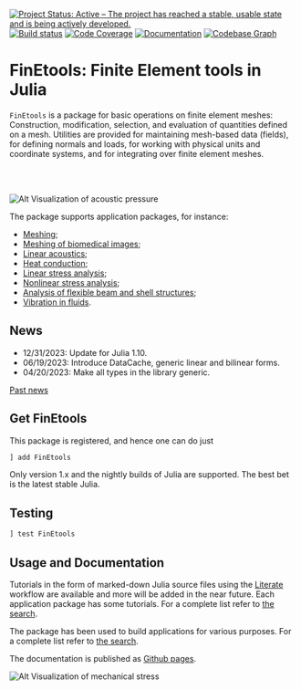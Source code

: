 [![Project Status: Active – The project has reached a stable, usable state and is being actively developed.](http://www.repostatus.org/badges/latest/active.svg)](http://www.repostatus.org/#active)
[![Build status](https://github.com/PetrKryslUCSD/FinEtools.jl/workflows/CI/badge.svg)](https://github.com/PetrKryslUCSD/FinEtools.jl/actions)
[![Code Coverage](https://codecov.io/gh/PetrKryslUCSD/FinEtools.jl/branch/main/graph/badge.svg)](https://app.codecov.io/gh/PetrKryslUCSD/FinEtools.jl)
[![Documentation](https://img.shields.io/badge/docs-dev-blue.svg)](https://petrkryslucsd.github.io/FinEtools.jl/dev)
[![Codebase Graph](https://img.shields.io/badge/Codebase-graph-green.svg)](diagram.svg) <!--(https://github.com/githubocto/repo-visualizer) -->
 
# FinEtools: Finite Element tools in Julia

`FinEtools` is a package for basic operations on finite element meshes: Construction, modification, selection, and evaluation of quantities defined on a mesh. Utilities are provided for maintaining mesh-based data (fields), for defining normals and loads, for working with physical units and coordinate systems, and for integrating over finite element meshes. 

<br></br>

![Alt Visualization of acoustic pressure](http://hogwarts.ucsd.edu/~pkrysl/site.images/baffled-piston-aa.png "FinEtools.jl")

The package supports application packages, for instance:

- [Meshing](https://github.com/PetrKryslUCSD/FinEtoolsMeshing.jl);
- [Meshing of biomedical images](https://github.com/PetrKryslUCSD/FinEtoolsVoxelMesher.jl);
- [Linear acoustics](https://github.com/PetrKryslUCSD/FinEtoolsAcoustics.jl);
- [Heat conduction](https://github.com/PetrKryslUCSD/FinEtoolsHeatDiff.jl);
- [Linear stress analysis](https://github.com/PetrKryslUCSD/FinEtoolsDeforLinear.jl);
- [Nonlinear stress analysis](https://github.com/PetrKryslUCSD/FinEtoolsDeforNonlinear.jl);
- [Analysis of flexible beam and shell structures](https://github.com/PetrKryslUCSD/FinEtoolsFlexStructures.jl);
- [Vibration in fluids](https://github.com/PetrKryslUCSD/FinEtoolsVibInFluids.jl).

## News

- 12/31/2023: Update for Julia 1.10.
- 06/19/2023: Introduce DataCache, generic linear and bilinear forms. 
- 04/20/2023: Make all types in the library generic.


[Past news](oldnews.md)

## Get FinEtools

This package is  registered, and hence one can do just
```julia
] add FinEtools
```
Only version 1.x and the nightly builds of Julia are supported. The best bet is the latest stable Julia.

## Testing

```julia
] test FinEtools
```

## Usage and Documentation

Tutorials in the form
of marked-down Julia source files using the
[Literate](https://github.com/fredrikekre/Literate.jl) workflow are available
and more will  be added in the near future. Each application package has some tutorials. For a complete list refer to [the search](https://github.com/PetrKryslUCSD?tab=repositories&q=FinEtools+Tutorial&type=&language=).

The package has been used to build applications for various purposes. For a complete list refer to [the search](https://github.com/PetrKryslUCSD?tab=repositories&q=FinEtools&type=&language=).

The documentation  is published as [Github pages](https://petrkryslucsd.github.io/FinEtools.jl/latest/).

![Alt Visualization of mechanical stress](http://hogwarts.ucsd.edu/~pkrysl/site.images/ScreenHunter_31%20Feb.%2009%2020.54.jpg "FinEtools.jl")
